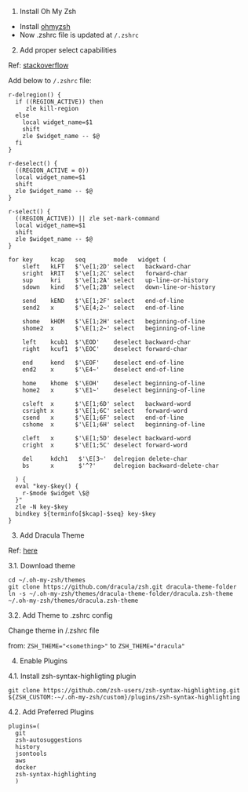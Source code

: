 1.  Install Oh My Zsh

- Install [ohmyzsh](https://github.com/ohmyzsh/ohmyzsh)
- Now .zshrc file is updated at `/.zshrc`

2.  Add proper select capabilities

Ref: [stackoverflow](https://stackoverflow.com/questions/5407916/zsh-zle-shift-selection)

Add below to `/.zshrc` file:
```
r-delregion() {
  if ((REGION_ACTIVE)) then
     zle kill-region
  else 
    local widget_name=$1
    shift
    zle $widget_name -- $@
  fi
}

r-deselect() {
  ((REGION_ACTIVE = 0))
  local widget_name=$1
  shift
  zle $widget_name -- $@
}

r-select() {
  ((REGION_ACTIVE)) || zle set-mark-command
  local widget_name=$1
  shift
  zle $widget_name -- $@
}

for key     kcap   seq        mode   widget (
    sleft   kLFT   $'\e[1;2D' select   backward-char
    sright  kRIT   $'\e[1;2C' select   forward-char
    sup     kri    $'\e[1;2A' select   up-line-or-history
    sdown   kind   $'\e[1;2B' select   down-line-or-history

    send    kEND   $'\E[1;2F' select   end-of-line
    send2   x      $'\E[4;2~' select   end-of-line

    shome   kHOM   $'\E[1;2H' select   beginning-of-line
    shome2  x      $'\E[1;2~' select   beginning-of-line

    left    kcub1  $'\EOD'    deselect backward-char
    right   kcuf1  $'\EOC'    deselect forward-char

    end     kend   $'\EOF'    deselect end-of-line
    end2    x      $'\E4~'    deselect end-of-line

    home    khome  $'\EOH'    deselect beginning-of-line
    home2   x      $'\E1~'    deselect beginning-of-line

    csleft  x      $'\E[1;6D' select   backward-word
    csright x      $'\E[1;6C' select   forward-word
    csend   x      $'\E[1;6F' select   end-of-line
    cshome  x      $'\E[1;6H' select   beginning-of-line

    cleft   x      $'\E[1;5D' deselect backward-word
    cright  x      $'\E[1;5C' deselect forward-word

    del     kdch1   $'\E[3~'  delregion delete-char
    bs      x       $'^?'     delregion backward-delete-char

  ) {
  eval "key-$key() {
    r-$mode $widget \$@
  }"
  zle -N key-$key
  bindkey ${terminfo[$kcap]-$seq} key-$key
}
```

3.  Add  Dracula Theme

  Ref: [here](https://draculatheme.com/zsh)

  3.1.  Download theme

  ```
  cd ~/.oh-my-zsh/themes
  git clone https://github.com/dracula/zsh.git dracula-theme-folder
  ln -s ~/.oh-my-zsh/themes/dracula-theme-folder/dracula.zsh-theme ~/.oh-my-zsh/themes/dracula.zsh-theme
  ```

  3.2. Add Theme to .zshrc config

  Change theme in /.zshrc file

  from: `ZSH_THEME="<something>"` to `ZSH_THEME="dracula"`

4.  Enable Plugins

  4.1.  Install zsh-syntax-highligting plugin

  ```
  git clone https://github.com/zsh-users/zsh-syntax-highlighting.git ${ZSH_CUSTOM:-~/.oh-my-zsh/custom}/plugins/zsh-syntax-highlighting
  ```

  4.2. Add Preferred Plugins

  ```
  plugins=(
    git
    zsh-autosuggestions
    history
    jsontools
    aws
    docker
    zsh-syntax-highlighting
    )
  ```
